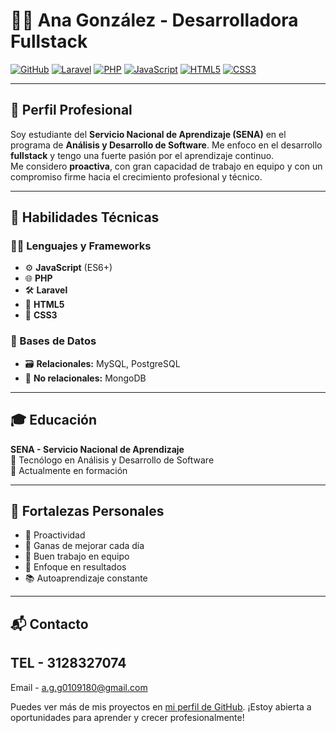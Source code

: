 # 👩‍💻 Ana González - Desarrolladora Fullstack

[![GitHub](https://img.shields.io/badge/GitHub-A--G732-181717?logo=github&style=flat-square)](https://github.com/A-G732)
[![Laravel](https://img.shields.io/badge/Laravel-FF2D20?logo=laravel&logoColor=white&style=flat-square)](https://laravel.com/)
[![PHP](https://img.shields.io/badge/PHP-777BB4?logo=php&logoColor=white&style=flat-square)](https://www.php.net/)
[![JavaScript](https://img.shields.io/badge/JavaScript-F7DF1E?logo=javascript&logoColor=black&style=flat-square)](https://developer.mozilla.org/es/docs/Web/JavaScript)
[![HTML5](https://img.shields.io/badge/HTML5-E34F26?logo=html5&logoColor=white&style=flat-square)](https://developer.mozilla.org/es/docs/Web/HTML)
[![CSS3](https://img.shields.io/badge/CSS3-1572B6?logo=css3&logoColor=white&style=flat-square)](https://developer.mozilla.org/es/docs/Web/CSS)

---

## 🧾 Perfil Profesional

Soy estudiante del **Servicio Nacional de Aprendizaje (SENA)** en el programa de **Análisis y Desarrollo de Software**. Me enfoco en el desarrollo **fullstack** y tengo una fuerte pasión por el aprendizaje continuo.  
Me considero **proactiva**, con gran capacidad de trabajo en equipo y con un compromiso firme hacia el crecimiento profesional y técnico.

---

## 🧠 Habilidades Técnicas

### 👨‍💻 Lenguajes y Frameworks

- ⚙️ **JavaScript** (ES6+)
- 🌐 **PHP**
- 🛠️ **Laravel**
- 🧾 **HTML5**
- 🎨 **CSS3**

### 💾 Bases de Datos

- 🗃️ **Relacionales:** MySQL, PostgreSQL  
- 🌱 **No relacionales:** MongoDB

---

## 🎓 Educación

**SENA - Servicio Nacional de Aprendizaje**  
📍 Tecnólogo en Análisis y Desarrollo de Software  
📅 Actualmente en formación

---

## 🌟 Fortalezas Personales

- 🔄 Proactividad
- 🚀 Ganas de mejorar cada día
- 🤝 Buen trabajo en equipo
- 🎯 Enfoque en resultados
- 📚 Autoaprendizaje constante

---

## 📬 Contacto 

TEL - 3128327074
---
Email - a.g.g0109180@gmail.com

Puedes ver más de mis proyectos en [mi perfil de GitHub](https://github.com/A-G732). ¡Estoy abierta a oportunidades para aprender y crecer profesionalmente!

